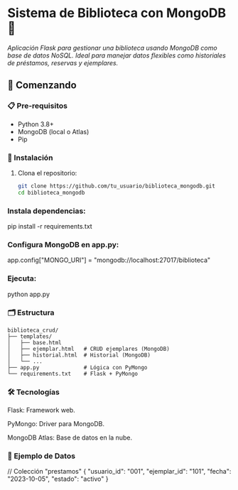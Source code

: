 
# Sistema de Biblioteca con MongoDB 🍃

_Aplicación Flask para gestionar una biblioteca usando MongoDB como base de datos NoSQL. Ideal para manejar datos flexibles como historiales de préstamos, reservas y ejemplares._

## 🚀 Comenzando

### 📋 Pre-requisitos
- Python 3.8+
- MongoDB (local o Atlas)
- Pip

### 🔧 Instalación
1. Clona el repositorio:
   ```bash
   git clone https://github.com/tu_usuario/biblioteca_mongodb.git
   cd biblioteca_mongodb
### Instala dependencias:
pip install -r requirements.txt

### Configura MongoDB en app.py:
app.config["MONGO_URI"] = "mongodb://localhost:27017/biblioteca"

### Ejecuta:
python app.py

### 🗂️ Estructura
```
biblioteca_crud/
├── templates/
│   ├── base.html
│   ├── ejemplar.html   # CRUD ejemplares (MongoDB)
│   ├── historial.html  # Historial (MongoDB)
│   └── ...
├── app.py              # Lógica con PyMongo
└── requirements.txt    # Flask + PyMongo
```

### 🛠️ Tecnologías
Flask: Framework web.

PyMongo: Driver para MongoDB.

MongoDB Atlas: Base de datos en la nube.

### 📌 Ejemplo de Datos
// Colección "prestamos"
{
  "usuario_id": "001",
  "ejemplar_id": "101",
  "fecha": "2023-10-05",
  "estado": "activo"
}
